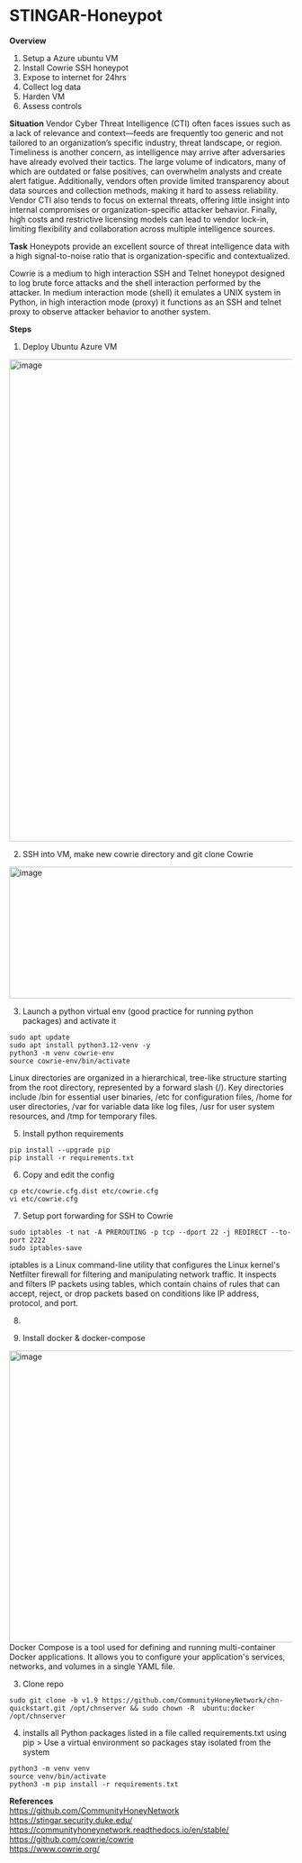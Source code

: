 # STINGAR-Honeypot

**Overview**
1. Setup a Azure ubuntu VM
2. Install Cowrie SSH honeypot
3. Expose to internet for 24hrs
4. Collect log data
5. Harden VM
6. Assess controls

**Situation**
Vendor Cyber Threat Intelligence (CTI) often faces issues such as a lack of relevance and context—feeds are frequently too generic and not tailored to an organization’s specific industry, threat landscape, or region. Timeliness is another concern, as intelligence may arrive after adversaries have already evolved their tactics. The large volume of indicators, many of which are outdated or false positives, can overwhelm analysts and create alert fatigue. Additionally, vendors often provide limited transparency about data sources and collection methods, making it hard to assess reliability. Vendor CTI also tends to focus on external threats, offering little insight into internal compromises or organization-specific attacker behavior. Finally, high costs and restrictive licensing models can lead to vendor lock-in, limiting flexibility and collaboration across multiple intelligence sources.

**Task**
Honeypots provide an excellent source of threat intelligence data with a high signal-to-noise ratio that is organization-specific and contextualized.  

Cowrie is a medium to high interaction SSH and Telnet honeypot designed to log brute force attacks and the shell interaction performed by the attacker. In medium interaction mode (shell) it emulates a UNIX system in Python, in high interaction mode (proxy) it functions as an SSH and telnet proxy to observe attacker behavior to another system.  

**Steps**
1. Deploy Ubuntu Azure VM  
<img width="1601" height="856" alt="image" src="https://github.com/user-attachments/assets/77fd09d1-ab7f-4ad5-bc56-30b9413604cf" />

2. SSH into VM, make new cowrie directory and git clone Cowrie  
<img width="692" height="234" alt="image" src="https://github.com/user-attachments/assets/3cf68d20-9792-4d29-b037-1cde57858742" />

3. Launch a python virtual env (good practice for running python packages) and activate it
```
sudo apt update
sudo apt install python3.12-venv -y
python3 -m venv cowrie-env
source cowrie-env/bin/activate
```
Linux directories are organized in a hierarchical, tree-like structure starting from the root directory, represented by a forward slash (/). Key directories include /bin for essential user binaries, /etc for configuration files, /home for user directories, /var for variable data like log files, /usr for user system resources, and /tmp for temporary files.  

5. Install python requirements
```
pip install --upgrade pip
pip install -r requirements.txt
```

6. Copy and edit the config
```
cp etc/cowrie.cfg.dist etc/cowrie.cfg
vi etc/cowrie.cfg
```

7. Setup port forwarding for SSH to Cowrie
```
sudo iptables -t nat -A PREROUTING -p tcp --dport 22 -j REDIRECT --to-port 2222
sudo iptables-save
```
iptables is a Linux command-line utility that configures the Linux kernel's Netfilter firewall for filtering and manipulating network traffic. It inspects and filters IP packets using tables, which contain chains of rules that can accept, reject, or drop packets based on conditions like IP address, protocol, and port.  

8. 









2. Install docker & docker-compose
<img width="678" height="518" alt="image" src="https://github.com/user-attachments/assets/7ec45c8e-578a-4862-bbdf-d195458e8d62" />
Docker Compose is a tool used for defining and running multi-container Docker applications. It allows you to configure your application's services, networks, and volumes in a single YAML file.  

3. Clone repo
```
sudo git clone -b v1.9 https://github.com/CommunityHoneyNetwork/chn-quickstart.git /opt/chnserver && sudo chown -R  ubuntu:docker /opt/chnserver
```

4. installs all Python packages listed in a file called requirements.txt using pip > Use a virtual environment so packages stay isolated from the system
```
python3 -m venv venv
source venv/bin/activate
python3 -m pip install -r requirements.txt
```




**References**  
https://github.com/CommunityHoneyNetwork  
https://stingar.security.duke.edu/  
https://communityhoneynetwork.readthedocs.io/en/stable/  
https://github.com/cowrie/cowrie  
https://www.cowrie.org/  

